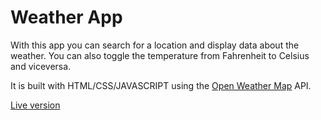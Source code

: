 # Weather App

With this app you can search for a location and display data about the weather. You can also toggle the temperature from Fahrenheit to Celsius and viceversa.

It is built with HTML/CSS/JAVASCRIPT using the [Open Weather Map](https://openweathermap.org/current) API.

[Live version](https://1ba1.github.io/weather-app/)
